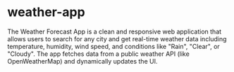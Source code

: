 # weather-app
The Weather Forecast App is a clean and responsive web application that allows users to search for any city and get real-time weather data including temperature, humidity, wind speed, and conditions like "Rain", "Clear", or "Cloudy". The app fetches data from a public weather API (like OpenWeatherMap) and dynamically updates the UI.

